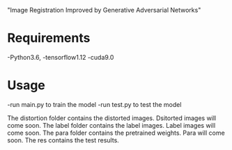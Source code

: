 "Image Registration Improved by Generative Adversarial Networks" 

# Requirements
-Python3.6, 
-tensorflow1.12
-cuda9.0

# Usage
-run main.py to train the model
-run test.py to test the model

The distortion folder contains the distorted images. Dsitorted images will come soon. 
The label folder contains the label images. Label images will come soon.
The para folder contains the pretrained weights. Para will come soon.
The res contains the test results.

